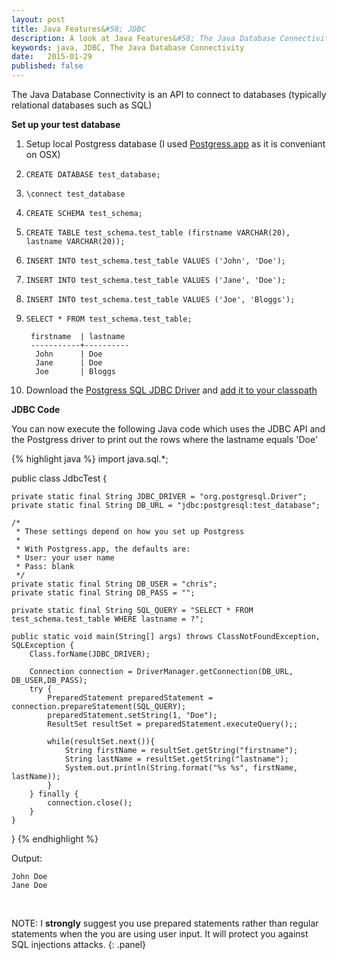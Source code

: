 ```yaml
---
layout: post
title: Java Features&#58; JDBC
description: A look at Java Features&#58; The Java Database Connectivity.
keywords: java, JDBC, The Java Database Connectivity
date:   2015-01-29
published: false
---
```


The Java Database Connectivity is an API to connect to databases (typically relational databases such as SQL)

**Set up your test database**

1. Setup local Postgress database (I used [Postgress.app](http://postgresapp.com/) as it is conveniant on OSX)
2. `CREATE DATABASE test_database;`
3. `\connect test_database`
4. `CREATE SCHEMA test_schema;`
5. `CREATE TABLE test_schema.test_table (firstname VARCHAR(20), lastname VARCHAR(20));`
6. `INSERT INTO test_schema.test_table VALUES ('John', 'Doe');`
7. `INSERT INTO test_schema.test_table VALUES ('Jane', 'Doe');`
8. `INSERT INTO test_schema.test_table VALUES ('Joe', 'Bloggs');`
9. `SELECT * FROM test_schema.test_table;`

   ~~~
    firstname  | lastname
    -----------+----------
     John      | Doe
     Jane      | Doe
     Joe       | Bloggs
   ~~~

10. Download the [Postgress SQL JDBC Driver](https://jdbc.postgresql.org/download.html) and [add it to your classpath](https://jdbc.postgresql.org/documentation/head/classpath.html)

**JDBC Code**

You can now execute the following Java code which uses the JDBC API and the Postgress driver to print out the rows where the lastname equals 'Doe'

{% highlight java %}
import java.sql.*;

public class JdbcTest {

    private static final String JDBC_DRIVER = "org.postgresql.Driver";
    private static final String DB_URL = "jdbc:postgresql:test_database";

    /*
     * These settings depend on how you set up Postgress
     *
     * With Postgress.app, the defaults are:
     * User: your user name
     * Pass: blank
     */
    private static final String DB_USER = "chris";
    private static final String DB_PASS = "";

    private static final String SQL_QUERY = "SELECT * FROM test_schema.test_table WHERE lastname = ?";

    public static void main(String[] args) throws ClassNotFoundException, SQLException {
        Class.forName(JDBC_DRIVER);

        Connection connection = DriverManager.getConnection(DB_URL, DB_USER,DB_PASS);
        try {
            PreparedStatement preparedStatement = connection.prepareStatement(SQL_QUERY);
            preparedStatement.setString(1, "Doe");
            ResultSet resultSet = preparedStatement.executeQuery();;

            while(resultSet.next()){
                String firstName = resultSet.getString("firstname");
                String lastName = resultSet.getString("lastname");
                System.out.println(String.format("%s %s", firstName, lastName));
            }
        } finally {
            connection.close();
        }
    }
}
{% endhighlight %}

Output:

~~~
John Doe
Jane Doe
~~~
<br>

NOTE: I **strongly** suggest you use prepared statements rather than regular statements when the you are using user input. It will protect you against SQL injections attacks.
{: .panel}